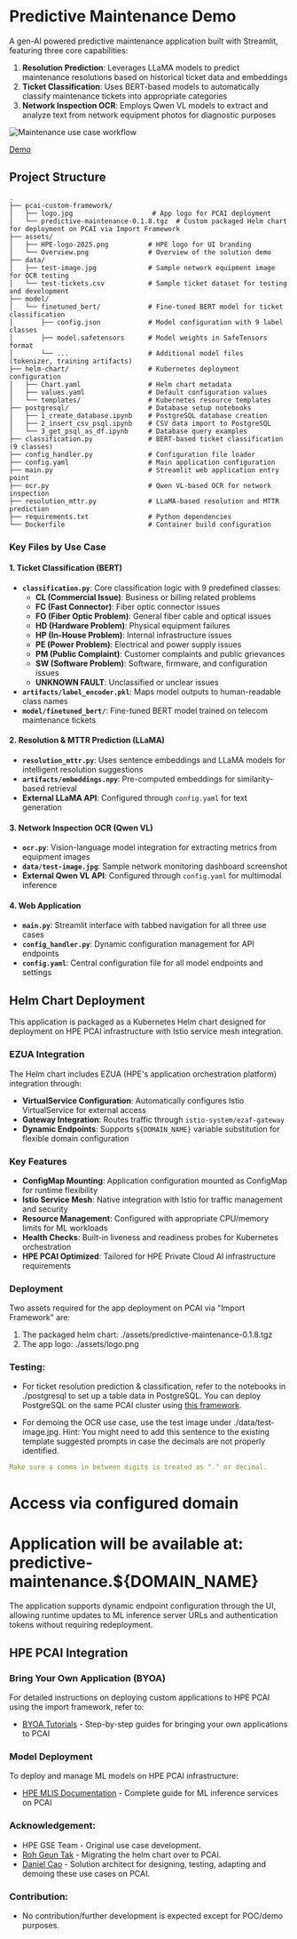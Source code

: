 # Predictive Maintenance Demo

A gen-AI powered predictive maintenance application built with Streamlit, featuring three core capabilities:

1. **Resolution Prediction**: Leverages LLaMA models to predict maintenance resolutions based on historical ticket data and embeddings
2. **Ticket Classification**: Uses BERT-based models to automatically classify maintenance tickets into appropriate categories
3. **Network Inspection OCR**: Employs Qwen VL models to extract and analyze text from network equipment photos for diagnostic purposes

![Maintenance use case workflow](./assets/overview.png)

[Demo](https://storage.googleapis.com/ai-solution-engineering-videos/public/Predictive%20Maintenance%20Demo.mp4)

## Project Structure

```
.
├── pcai-custom-framework/
│   ├── logo.jpg                    # App logo for PCAI deployment
│   └── predictive-maintenance-0.1.8.tgz  # Custom packaged Helm chart for deployment on PCAI via Import Framework
├── assets/
│   ├── HPE-logo-2025.png          # HPE logo for UI branding
│   └── Overview.png               # Overview of the solution demo   
├── data/
│   ├── test-image.jpg             # Sample network equipment image for OCR testing
│   └── test-tickets.csv           # Sample ticket dataset for testing and development
├── model/
│   └── finetuned_bert/            # Fine-tuned BERT model for ticket classification
│       ├── config.json            # Model configuration with 9 label classes
│       ├── model.safetensors      # Model weights in SafeTensors format
│       └── ...                    # Additional model files (tokenizer, training artifacts)
├── helm-chart/                    # Kubernetes deployment configuration
│   ├── Chart.yaml                 # Helm chart metadata
│   ├── values.yaml                # Default configuration values
│   └── templates/                 # Kubernetes resource templates
├── postgresql/                    # Database setup notebooks
│   ├── 1_create_database.ipynb    # PostgreSQL database creation
│   ├── 2_insert_csv_psql.ipynb    # CSV data import to PostgreSQL
│   └── 3_get_psql_as_df.ipynb     # Database query examples
├── classification.py              # BERT-based ticket classification (9 classes)
├── config_handler.py              # Configuration file loader
├── config.yaml                    # Main application configuration
├── main.py                        # Streamlit web application entry point
├── ocr.py                         # Qwen VL-based OCR for network inspection
├── resolution_mttr.py             # LLaMA-based resolution and MTTR prediction
├── requirements.txt               # Python dependencies
└── Dockerfile                     # Container build configuration
```

### Key Files by Use Case

#### 1. Ticket Classification (BERT)
- **`classification.py`**: Core classification logic with 9 predefined classes:
  - **CL (Commercial Issue)**: Business or billing related problems
  - **FC (Fast Connector)**: Fiber optic connector issues
  - **FO (Fiber Optic Problem)**: General fiber cable and optical issues
  - **HD (Hardware Problem)**: Physical equipment failures
  - **HP (In-House Problem)**: Internal infrastructure issues
  - **PE (Power Problem)**: Electrical and power supply issues
  - **PM (Public Complaint)**: Customer complaints and public grievances
  - **SW (Software Problem)**: Software, firmware, and configuration issues
  - **UNKNOWN FAULT**: Unclassified or unclear issues
- **`artifacts/label_encoder.pkl`**: Maps model outputs to human-readable class names
- **`model/finetuned_bert/`**: Fine-tuned BERT model trained on telecom maintenance tickets

#### 2. Resolution & MTTR Prediction (LLaMA)
- **`resolution_mttr.py`**: Uses sentence embeddings and LLaMA models for intelligent resolution suggestions
- **`artifacts/embeddings.npy`**: Pre-computed embeddings for similarity-based retrieval
- **External LLaMA API**: Configured through `config.yaml` for text generation

#### 3. Network Inspection OCR (Qwen VL)
- **`ocr.py`**: Vision-language model integration for extracting metrics from equipment images
- **`data/test-image.jpg`**: Sample network monitoring dashboard screenshot
- **External Qwen VL API**: Configured through `config.yaml` for multimodal inference

#### 4. Web Application
- **`main.py`**: Streamlit interface with tabbed navigation for all three use cases
- **`config_handler.py`**: Dynamic configuration management for API endpoints
- **`config.yaml`**: Central configuration file for all model endpoints and settings

## Helm Chart Deployment

This application is packaged as a Kubernetes Helm chart designed for deployment on HPE PCAI infrastructure with Istio service mesh integration.

### EZUA Integration

The Helm chart includes EZUA (HPE's application orchestration platform) integration through:

- **VirtualService Configuration**: Automatically configures Istio VirtualService for external access
- **Gateway Integration**: Routes traffic through `istio-system/ezaf-gateway`
- **Dynamic Endpoints**: Supports `${DOMAIN_NAME}` variable substitution for flexible domain configuration

### Key Features

- **ConfigMap Mounting**: Application configuration mounted as ConfigMap for runtime flexibility
- **Istio Service Mesh**: Native integration with Istio for traffic management and security
- **Resource Management**: Configured with appropriate CPU/memory limits for ML workloads
- **Health Checks**: Built-in liveness and readiness probes for Kubernetes orchestration
- **HPE PCAI Optimized**: Tailored for HPE Private Cloud AI infrastructure requirements

### Deployment

Two assets required for the app deployment on PCAI via "Import Framework" are:

1. The packaged helm chart: ./assets/predictive-maintenance-0.1.8.tgz
2. The app logo: ./assets/logo.png

### Testing: 

- For ticket resolution prediction & classification, refer to the notebooks in ./postgresql to set up a table data in PostgreSQL. You can deploy PostgreSQL on the same PCAI cluster using [this framework](https://github.com/ai-solution-eng/frameworks/tree/main/postgresql). 

- For demoing the OCR use case, use the test image under ./data/test-image.jpg. Hint: You might need to add this sentence to the existing template suggested prompts in case the decimals are not properly identified.

```yaml
Make sure a comma in between digits is treated as "." or decimal.
```

# Access via configured domain
# Application will be available at: predictive-maintenance.${DOMAIN_NAME}

The application supports dynamic endpoint configuration through the UI, allowing runtime updates to ML inference server URLs and authentication tokens without requiring redeployment.

## HPE PCAI Integration

### Bring Your Own Application (BYOA)

For detailed instructions on deploying custom applications to HPE PCAI using the import framework, refer to:
- [BYOA Tutorials](https://github.com/HPEEzmeral/byoa-tutorials) - Step-by-step guides for bringing your own applications to PCAI

### Model Deployment

To deploy and manage ML models on HPE PCAI infrastructure:
- [HPE MLIS Documentation](https://docs.ai-solutions.ext.hpe.com/products/mlis/latest/) - Complete guide for ML inference services on PCAI

### Acknowledgement:
- HPE GSE Team - Original use case development.
- [Roh Geun Tak](https://github.com/rohgeuntak76) - Migrating the helm chart over to PCAI.
- [Daniel Cao](https://github.com/caovd) - Solution architect for designing, testing, adapting and demoing these use cases on PCAI. 

### Contribution: 
- No contribution/further development is expected except for POC/demo purposes.

